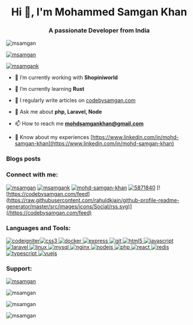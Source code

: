 <h1 align="center">Hi 👋, I'm Mohammed Samgan Khan</h1>
<h3 align="center">A passionate Developer from India</h3>

<p align="left"> <img src="https://komarev.com/ghpvc/?username=msamgan&label=Profile%20views&color=0e75b6&style=flat" alt="msamgan" /> </p>

<p align="left"> <a href="https://github.com/ryo-ma/github-profile-trophy"><img src="https://github-profile-trophy.vercel.app/?username=msamgan" alt="msamgan" /></a> </p>

<p align="left"> <a href="https://twitter.com/msamgank" target="blank"><img src="https://img.shields.io/twitter/follow/msamgank?logo=twitter&style=for-the-badge" alt="msamgank" /></a> </p>

- 🔭 I’m currently working with **Shopiniworld**

- 🌱 I’m currently learning **Rust**

- 📝 I regularly write articles on [codebysamgan.com](codebysamgan.com)

- 💬 Ask me about **php, Laravel, Node**

- 📫 How to reach me **mohdsamgankhan@gmail.com**

- 📄 Know about my experiences [https://www.linkedin.com/in/mohd-samgan-khan](https://www.linkedin.com/in/mohd-samgan-khan)

### Blogs posts
<!-- BLOG-POST-LIST:START -->
<!-- BLOG-POST-LIST:END -->

### Connect with me:

[![msamgan](https://raw.githubusercontent.com/rahuldkjain/github-profile-readme-generator/master/src/images/icons/Social/devto.svg)](https://dev.to/msamgan) [![msamgank](https://raw.githubusercontent.com/rahuldkjain/github-profile-readme-generator/master/src/images/icons/Social/twitter.svg)](https://twitter.com/msamgank) [![mohd-samgan-khan](https://raw.githubusercontent.com/rahuldkjain/github-profile-readme-generator/master/src/images/icons/Social/linked-in-alt.svg)](https://linkedin.com/in/mohd-samgan-khan) [![5871840](https://raw.githubusercontent.com/rahuldkjain/github-profile-readme-generator/master/src/images/icons/Social/stack-overflow.svg)](https://stackoverflow.com/users/5871840) [![https://codebysamgan.com/feed](https://raw.githubusercontent.com/rahuldkjain/github-profile-readme-generator/master/src/images/icons/Social/rss.svg)](/https://codebysamgan.com/feed)

### Languages and Tools:

 [![codeigniter](https://cdn.worldvectorlogo.com/logos/codeigniter.svg)](https://codeigniter.com)[![css3](https://raw.githubusercontent.com/devicons/devicon/master/icons/css3/css3-original-wordmark.svg) ](https://www.w3schools.com/css/)[![docker](https://raw.githubusercontent.com/devicons/devicon/master/icons/docker/docker-original-wordmark.svg) ](https://www.docker.com/)[![express](https://raw.githubusercontent.com/devicons/devicon/master/icons/express/express-original-wordmark.svg) ](https://expressjs.com)[![git](https://www.vectorlogo.zone/logos/git-scm/git-scm-icon.svg) ](https://git-scm.com/)[![html5](https://raw.githubusercontent.com/devicons/devicon/master/icons/html5/html5-original-wordmark.svg) ](https://www.w3.org/html/)[![javascript](https://raw.githubusercontent.com/devicons/devicon/master/icons/javascript/javascript-original.svg) ](https://developer.mozilla.org/en-US/docs/Web/JavaScript)[![laravel](https://raw.githubusercontent.com/devicons/devicon/master/icons/laravel/laravel-plain-wordmark.svg) ](https://laravel.com/)[![linux](https://raw.githubusercontent.com/devicons/devicon/master/icons/linux/linux-original.svg) ](https://www.linux.org/)[![mysql](https://raw.githubusercontent.com/devicons/devicon/master/icons/mysql/mysql-original-wordmark.svg) ](https://www.mysql.com/)[![nginx](https://raw.githubusercontent.com/devicons/devicon/master/icons/nginx/nginx-original.svg) ](https://www.nginx.com)[![nodejs](https://raw.githubusercontent.com/devicons/devicon/master/icons/nodejs/nodejs-original-wordmark.svg) ](https://nodejs.org)[![php](https://raw.githubusercontent.com/devicons/devicon/master/icons/php/php-original.svg) ](https://www.php.net)[![react](https://raw.githubusercontent.com/devicons/devicon/master/icons/react/react-original-wordmark.svg) ](https://reactjs.org/)[![redis](https://raw.githubusercontent.com/devicons/devicon/master/icons/redis/redis-original-wordmark.svg) ](https://redis.io)[![typescript](https://raw.githubusercontent.com/devicons/devicon/master/icons/typescript/typescript-original.svg) ](https://www.typescriptlang.org/)[![vuejs](https://raw.githubusercontent.com/devicons/devicon/master/icons/vuejs/vuejs-original-wordmark.svg)](https://vuejs.org/)

### Support:

[![msamgan](https://cdn.ko-fi.com/cdn/kofi3.png?v=3)](https://ko-fi.com/msamgan)

![msamgan](https://github-readme-stats.vercel.app/api/top-langs?username=msamgan&show_icons=true&locale=en&layout=compact)  

![msamgan](https://github-readme-stats.vercel.app/api?username=msamgan&show_icons=true&locale=en)

![msamgan](https://github-readme-streak-stats.herokuapp.com/?user=msamgan&)
